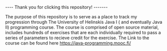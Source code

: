 ---- Thank you for clicking this repository! -------

The purpose of this repository is to serve as a place to track my progression through The University of Helinskis Java I ( and eventually Java II) programming course.
The course is comprised of open source material, includes hundreds of exercises that are each individually required to pass a series of parameters to recieve credit for the exercise.
The Link to the course can be found here https://java-programming.mooc.fi/
